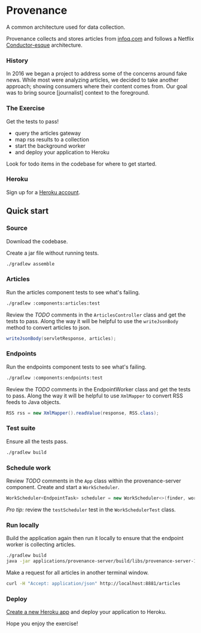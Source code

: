 # Provenance 

A common architecture used for data collection.

Provenance collects and stores articles from [infoq.com](https://www.infoq.com/) and follows
a Netflix [Conductor-esque](https://netflix.github.io/conductor/) architecture.

### History

In 2016 we began a project to address some of the concerns around fake news. 
While most were analyzing articles, we decided to take another approach; showing consumers
where their content comes from. Our goal was to bring source [journalist] context to
the foreground.

### The Exercise

Get the tests to pass!

- query the articles gateway
- map rss results to a collection
- start the background worker
- and deploy your application to Heroku

Look for todo items in the codebase for where to get started.

### Heroku

Sign up for a [Heroku account](https://signup.heroku.com/login).

## Quick start

### Source

Download the codebase.

Create a jar file without running tests.

```bash
./gradlew assemble
```

### Articles

Run the articles component tests to see what's failing.

```bash
./gradlew :components:articles:test
```

Review the *TODO* comments in the `ArticlesController` class and get the tests to pass.
Along the way it will be helpful to use the `writeJsonBody` method to convert articles to json.

```java
writeJsonBody(servletResponse, articles);
```

### Endpoints

Run the endpoints component tests to see what's failing. 

```bash
./gradlew :components:endpoints:test  
```

Review the *TODO* comments in the EndpointWorker class and get the tests to pass.
Along the way it will be helpful to use `XmlMapper` to convert RSS feeds to Java objects.

```java
RSS rss = new XmlMapper().readValue(response, RSS.class);
```

### Test suite

Ensure all the tests pass.

```bash
./gradlew build
```

### Schedule work

Review *TODO* comments in the `App` class within the provenance-server component.
Create and start a `WorkScheduler`.

```java
WorkScheduler<EndpointTask> scheduler = new WorkScheduler<>(finder, workers, 300);
``` 

_Pro tip:_ review the `testScheduler` test in the `WorkSchedulerTest` class.

### Run locally

Build the application again then run it locally to ensure that the endpoint worker is collecting articles.

```bash
./gradlew build
java -jar applications/provenance-server/build/libs/provenance-server-1.0-SNAPSHOT.jar 
```

Make a request for all articles in another terminal window.
 
```bash
curl -H "Accept: application/json" http://localhost:8881/articles
```

### Deploy

[Create a new Heroku app](https://dashboard.heroku.com/new-app) and
deploy your application to Heroku.

Hope you enjoy the exercise!

